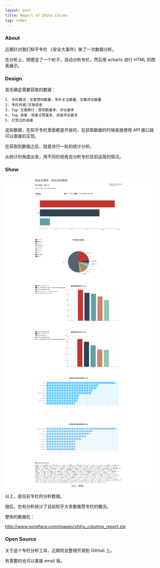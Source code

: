 ```yaml
---
layout: post
title: Report of Zhihu Column
tag: codes
---
```


### About

近期针对我们知乎专栏 《安全大事件》做了一次数据分析。

在分析上，顺便造了一个轮子，自动分析专栏，然后用 echarts 进行 HTML 的图表展示。


### Design

首先确定需要获取的数据：
	
	1. 专栏概况：文章赞同数量、专栏关注数量、文章评论数量
	2. 专栏作者/文章信息
	3. Top 文章排行：赞同数最多、评论最多
	4. Top 读者：读者点赞最多、读者评论最多
	5. 打赏过的读者

这些数据，在知乎专栏里面都是开放的，在获取数据的时候直接使用 API 接口就可以直接的实现。

在获取到数据之后，就是进行一轮的统计分析。

从统计的角度出发，用不同的视角去分析专栏目前运营的情况。


### Show

![show](/images/dashijian_report.png)

以上，是目前专栏的分析数据。

随后，也有分析统计了目前知乎大多数推荐专栏的概况。

整体的数据在：

http://www.noneface.com/images/zhihu_columns_report.zip

### Open Source

关于这个专栏分析工具，近期将会整理开源到 GitHub 上。

有需要的也可以直接 email 我。